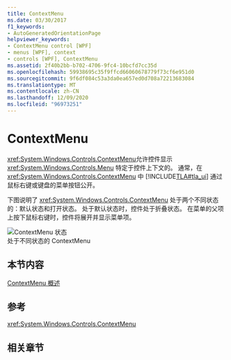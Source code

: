 ```yaml
---
title: ContextMenu
ms.date: 03/30/2017
f1_keywords:
- AutoGeneratedOrientationPage
helpviewer_keywords:
- ContextMenu control [WPF]
- menus [WPF], context
- controls [WPF], ContextMenu
ms.assetid: 2f40b2bb-b702-4706-9fc4-10bcfd7cc35d
ms.openlocfilehash: 59938695c35f9ffcd66060678779f73cf6e951d0
ms.sourcegitcommit: 9f6df084c53a3da0ea657ed0d708a72213683084
ms.translationtype: MT
ms.contentlocale: zh-CN
ms.lasthandoff: 12/09/2020
ms.locfileid: "96973251"
---
```

# <a name="contextmenu"></a>ContextMenu
<xref:System.Windows.Controls.ContextMenu>允许控件显示 <xref:System.Windows.Controls.Menu> 特定于控件上下文的。 通常，在 <xref:System.Windows.Controls.ContextMenu> 中 [!INCLUDE[TLA#tla_ui](../../../includes/tlasharptla-ui-md.md)] 通过鼠标右键或键盘的菜单按钮公开。  
  
 下图说明了 <xref:System.Windows.Controls.ContextMenu> 处于两个不同状态的：默认状态和打开状态。 处于默认状态时，控件处于折叠状态。 在菜单的父项上按下鼠标右键时，控件将展开并显示菜单项。  
  
 ![ContextMenu 状态](./media/ss-ctl-contextmenu.png "SS_CTL_contextmenu")  
处于不同状态的 ContextMenu  
  
## <a name="in-this-section"></a>本节内容  
 [ContextMenu 概述](contextmenu-overview.md)  
  
## <a name="reference"></a>参考  
 <xref:System.Windows.Controls.ContextMenu>  
  
## <a name="related-sections"></a>相关章节
